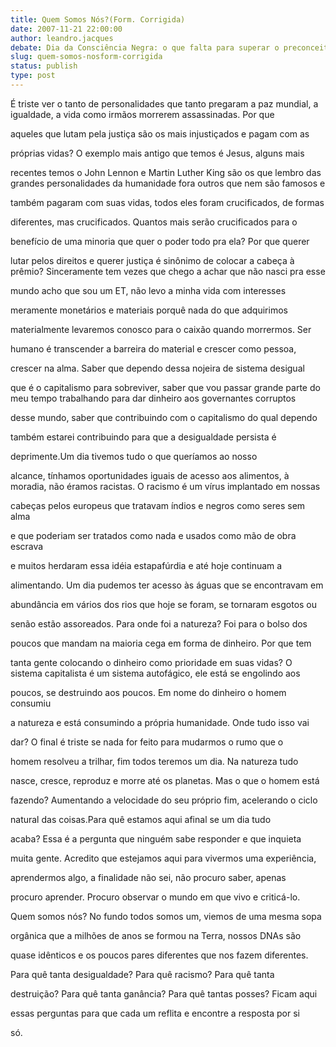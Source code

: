 ```yaml
---
title: Quem Somos Nós?(Form. Corrigida)
date: 2007-11-21 22:00:00
author: leandro.jacques
debate: Dia da Consciência Negra: o que falta para superar o preconceito?
slug: quem-somos-nosform-corrigida
status: publish 
type: post
---
```


É triste ver o tanto de personalidades que tanto pregaram a paz mundial, a igualdade, a vida como irmãos morrerem assassinadas. Por que  

aqueles que lutam pela justiça são os mais injustiçados e pagam com as  

próprias vidas? O exemplo mais antigo que temos é Jesus, alguns mais  

recentes temos o John Lennon e Martin Luther King são os que lembro das grandes personalidades da humanidade fora outros que nem são famosos e  

também pagaram com suas vidas, todos eles foram crucificados, de formas  

diferentes, mas crucificados. Quantos mais serão crucificados para o  

benefício de uma minoria que quer o poder todo pra ela? Por que querer  

lutar pelos direitos e querer justiça é sinônimo de colocar a cabeça à prêmio? Sinceramente tem vezes que chego a achar que não nasci pra esse  

mundo acho que sou um ET, não levo a minha vida com interesses  

meramente monetários e materiais porquê nada do que adquirimos  

materialmente levaremos conosco para o caixão quando morrermos. Ser  

humano é transcender a barreira do material e crescer como pessoa,  

crescer na alma. Saber que dependo dessa nojeira de sistema desigual  

que é o capitalismo para sobreviver, saber que vou passar grande parte do meu tempo trabalhando para dar dinheiro aos governantes corruptos  

desse mundo, saber que contribuindo com o capitalismo do qual dependo  

também estarei contribuindo para que a desigualdade persista é  

deprimente.Um dia tivemos tudo o que queríamos ao nosso  

alcance, tínhamos oportunidades iguais de acesso aos alimentos, à moradia, não éramos racistas. O racismo é um vírus implantado em nossas  

cabeças pelos europeus que tratavam índios e negros como seres sem alma  

e que poderiam ser tratados como nada e usados como mão de obra escrava  

e muitos herdaram essa idéia estapafúrdia e até hoje continuam a  

alimentando. Um dia pudemos ter acesso às águas que se encontravam em  

abundância em vários dos rios que hoje se foram, se tornaram esgotos ou  

senão estão assoreados. Para onde foi a natureza? Foi para o bolso dos  

poucos que mandam na maioria cega em forma de dinheiro. Por que tem  

tanta gente colocando o dinheiro como prioridade em suas vidas? O sistema capitalista é um sistema autofágico, ele está se engolindo aos  

poucos, se destruindo aos poucos. Em nome do dinheiro o homem consumiu  

a natureza e está consumindo a própria humanidade. Onde tudo isso vai  

dar? O final é triste se nada for feito para mudarmos o rumo que o  

homem resolveu a trilhar, fim todos teremos um dia. Na natureza tudo  

nasce, cresce, reproduz e morre até os planetas. Mas o que o homem está  

fazendo? Aumentando a velocidade do seu próprio fim, acelerando o ciclo  

natural das coisas.Para quê estamos aqui afinal se um dia tudo  

acaba? Essa é a pergunta que ninguém sabe responder e que inquieta  

muita gente. Acredito que estejamos aqui para vivermos uma experiência,  

aprendermos algo, a finalidade não sei, não procuro saber, apenas  

procuro aprender. Procuro observar o mundo em que vivo e criticá-lo.  

Quem somos nós? No fundo todos somos um, viemos de uma mesma sopa  

orgânica que a milhões de anos se formou na Terra, nossos DNAs são  

quase idênticos e os poucos pares diferentes que nos fazem diferentes.  

Para quê tanta desigualdade? Para quê racismo? Para quê tanta  

destruição? Para quê tanta ganância? Para quê tantas posses? Ficam aqui  

essas perguntas para que cada um reflita e encontre a resposta por si  

só.
